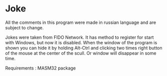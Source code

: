 Joke
====

All the comments in this program were made in russian language and are subject to change.

Jokes were taken from FIDO Network. It has method to register for start with Windows,
but now it is disabled. When the window of the program is shown you can hide it by holding
Alt-Ctrl and clicking two times right button of the mouse at the center of the scull.
Or window will disappear in some time.

Requirements : MASM32 package
